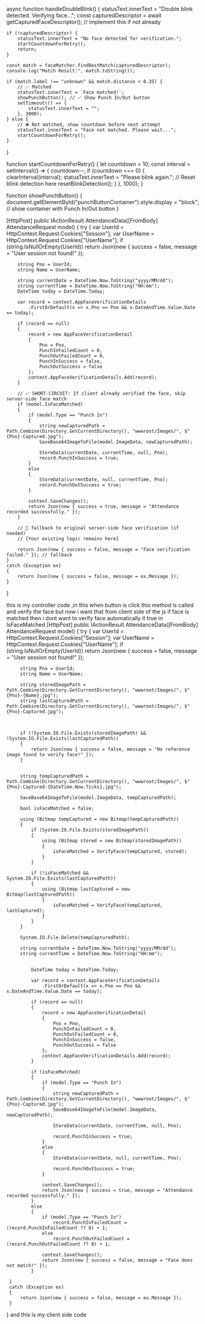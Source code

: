 async function handleDoubleBlink() {
    statusText.innerText = "Double blink detected. Verifying face...";
    const capturedDescriptor = await getCapturedFaceDescriptor(); // implement this if not already

    if (!capturedDescriptor) {
        statusText.innerText = "No face detected for verification.";
        startCountdownForRetry();
        return;
    }

    const match = faceMatcher.findBestMatch(capturedDescriptor);
    console.log("Match Result:", match.toString());

    if (match.label !== "unknown" && match.distance < 0.35) {
        // ✅ Matched
        statusText.innerText = `Face matched!`;
        showPunchButton(); // ✅ Show Punch In/Out button
        setTimeout(() => {
            statusText.innerText = "";
        }, 3000);
    } else {
        // ❌ Not matched, show countdown before next attempt
        statusText.innerText = "Face not matched. Please wait...";
        startCountdownForRetry();
    }
}

function startCountdownForRetry() {
    let countdown = 10;
    const interval = setInterval(() => {
        countdown--;
        if (countdown === 0) {
            clearInterval(interval);
            statusText.innerText = "Please blink again.";
            // Reset blink detection here
            resetBlinkDetection();
        }
    }, 1000);
}

function showPunchButton() {
    document.getElementById("punchButtonContainer").style.display = "block"; // show container with Punch In/Out button
}





[HttpPost]
public IActionResult AttendanceData([FromBody] AttendanceRequest model)
{
    try
    {
        var UserId = HttpContext.Request.Cookies["Session"];
        var UserName = HttpContext.Request.Cookies["UserName"];
        if (string.IsNullOrEmpty(UserId))
            return Json(new { success = false, message = "User session not found!" });

        string Pno = UserId;
        string Name = UserName;

        string currentDate = DateTime.Now.ToString("yyyy/MM/dd");
        string currentTime = DateTime.Now.ToString("HH:mm");
        DateTime today = DateTime.Today;

        var record = context.AppFaceVerificationDetails
            .FirstOrDefault(x => x.Pno == Pno && x.DateAndTime.Value.Date == today);

        if (record == null)
        {
            record = new AppFaceVerificationDetail
            {
                Pno = Pno,
                PunchInFailedCount = 0,
                PunchOutFailedCount = 0,
                PunchInSuccess = false,
                PunchOutSuccess = false
            };
            context.AppFaceVerificationDetails.Add(record);
        }

        // ✅ SHORT-CIRCUIT: If client already verified the face, skip server-side face match
        if (model.IsFaceMatched)
        {
            if (model.Type == "Punch In")
            {
                string newCapturedPath = Path.Combine(Directory.GetCurrentDirectory(), "wwwroot/Images/", $"{Pno}-Captured.jpg");
                SaveBase64ImageToFile(model.ImageData, newCapturedPath);

                StoreData(currentDate, currentTime, null, Pno);
                record.PunchInSuccess = true;
            }
            else
            {
                StoreData(currentDate, null, currentTime, Pno);
                record.PunchOutSuccess = true;
            }

            context.SaveChanges();
            return Json(new { success = true, message = "Attendance recorded successfully." });
        }

        // 🔁 fallback to original server-side face verification (if needed)
        // [Your existing logic remains here]

        return Json(new { success = false, message = "Face verification failed." }); // fallback
    }
    catch (Exception ex)
    {
        return Json(new { success = false, message = ex.Message });
    }
}






this is my controller code ,in this when button is click this method is called and verify the face but now i want that from client side of the js if face is matched then i dont want to verify face automatically it true in IsFaceMatched
 [HttpPost]
 public IActionResult AttendanceData([FromBody] AttendanceRequest model)
 {
     try
     {
         var UserId = HttpContext.Request.Cookies["Session"];
         var UserName = HttpContext.Request.Cookies["UserName"];
         if (string.IsNullOrEmpty(UserId))
             return Json(new { success = false, message = "User session not found!" });

         


         string Pno = UserId;
         string Name = UserName;

         string storedImagePath = Path.Combine(Directory.GetCurrentDirectory(), "wwwroot/Images/", $"{Pno}-{Name}.jpg");
         string lastCapturedPath = Path.Combine(Directory.GetCurrentDirectory(), "wwwroot/Images/", $"{Pno}-Captured.jpg");

        

         if (!System.IO.File.Exists(storedImagePath) && !System.IO.File.Exists(lastCapturedPath))
         {
             return Json(new { success = false, message = "No reference image found to verify face!" });
         }

        
         string tempCapturedPath = Path.Combine(Directory.GetCurrentDirectory(), "wwwroot/Images/", $"{Pno}-Captured-{DateTime.Now.Ticks}.jpg");

         SaveBase64ImageToFile(model.ImageData, tempCapturedPath);

         bool isFaceMatched = false;

         using (Bitmap tempCaptured = new Bitmap(tempCapturedPath))
         {
             if (System.IO.File.Exists(storedImagePath))
             {
                 using (Bitmap stored = new Bitmap(storedImagePath))
                 {
                     isFaceMatched = VerifyFace(tempCaptured, stored);
                 }
             }

             if (!isFaceMatched && System.IO.File.Exists(lastCapturedPath))
             {
                 using (Bitmap lastCaptured = new Bitmap(lastCapturedPath))
                 {
                     isFaceMatched = VerifyFace(tempCaptured, lastCaptured);
                 }
             }
         }

         System.IO.File.Delete(tempCapturedPath);

         string currentDate = DateTime.Now.ToString("yyyy/MM/dd");
         string currentTime = DateTime.Now.ToString("HH:mm");

        
             DateTime today = DateTime.Today;

             var record = context.AppFaceVerificationDetails
                 .FirstOrDefault(x => x.Pno == Pno && x.DateAndTime.Value.Date == today);

             if (record == null)
             {
                 record = new AppFaceVerificationDetail
                 {
                     Pno = Pno,
                     PunchInFailedCount = 0,
                     PunchOutFailedCount = 0,
                     PunchInSuccess = false,
                     PunchOutSuccess = false
                 };
                 context.AppFaceVerificationDetails.Add(record);
             }

             if (isFaceMatched)
             {
                 if (model.Type == "Punch In")
                 {
                     string newCapturedPath = Path.Combine(Directory.GetCurrentDirectory(), "wwwroot/Images/", $"{Pno}-Captured.jpg");
                     SaveBase64ImageToFile(model.ImageData, newCapturedPath);

                     StoreData(currentDate, currentTime, null, Pno);

                     record.PunchInSuccess = true;
                 }
                 else
                 {
                     StoreData(currentDate, null, currentTime, Pno);

                     record.PunchOutSuccess = true;
                 }

                 context.SaveChanges();
                 return Json(new { success = true, message = "Attendance recorded successfully." });
             }
             else
             {
                 if (model.Type == "Punch In")
                     record.PunchInFailedCount = (record.PunchInFailedCount ?? 0) + 1;
                 else
                     record.PunchOutFailedCount = (record.PunchOutFailedCount ?? 0) + 1;

                 context.SaveChanges();
                 return Json(new { success = false, message = "Face does not match!" });
             }
         
     }
     catch (Exception ex)
     {
         return Json(new { success = false, message = ex.Message });
     }
 }
and this is my client side code
<script>
    window.addEventListener("DOMContentLoaded", async () => {
        const video = document.getElementById("video");
        const canvas = document.getElementById("canvas");
        const capturedImage = document.getElementById("capturedImage");
        const EntryTypeInput = document.getElementById("EntryType");
        const statusText = document.getElementById("statusText");
        const videoContainer = document.getElementById("videoContainer");
        const punchInButton = document.getElementById("PunchIn");
        const punchOutButton = document.getElementById("PunchOut");

        if (punchInButton) punchInButton.style.display = "none";
        if (punchOutButton) punchOutButton.style.display = "none";

        const EAR_THRESHOLD = 0.27;
        const DOUBLE_BLINK_WINDOW = 2000;
        const ALLOW_SUBMIT_DURATION = 10000;

        let blinked = false;
let blinkCount = 0;
let eyeClosed = false;
let blinkStartTime = null;
let blinkValidUntil = null;


        const detectorOptions = new faceapi.TinyFaceDetectorOptions({ inputSize: 320, scoreThreshold: 0.5 });

        await Promise.all([
            faceapi.nets.tinyFaceDetector.loadFromUri('/AS/faceApi'),
            faceapi.nets.faceLandmark68Net.loadFromUri('/AS/faceApi'),
            faceapi.nets.faceRecognitionNet.loadFromUri('/AS/faceApi')
        ]);

        console.log("Models loaded");
       const safeUserName = userName.replace(/\s+/g, "%20"); 

       console.log("Safe user name:"+safeUserName);

       const descriptors = [
    await loadStoredFaceDescriptor(`/AS/Images/${userId}-Captured.jpg`),
    await loadStoredFaceDescriptor(`/AS/Images/${userId}-${safeUserName}.jpg`)
].filter(d => d !== null);

const faceMatcher = new faceapi.FaceMatcher([
    new faceapi.LabeledFaceDescriptors(userId, descriptors)
], 0.35); 


        startVideo();

        function startVideo() {
            navigator.mediaDevices.getUserMedia({
                video: { facingMode: "user", width: { ideal: 640 }, height: { ideal: 480 } }
            })
                .then(stream => {
                    video.srcObject = stream;
                    video.play();
                    video.addEventListener("loadeddata", () => {
                        const checkReady = setInterval(() => {
                            if (video.videoWidth > 0 && video.videoHeight > 0) {
                                clearInterval(checkReady);
                                detectBlink();
                            }
                        }, 100);
                    });
                })
                .catch(console.error);
        }

        function getEAR(eye) {
            const a = distance(eye[1], eye[5]);
            const b = distance(eye[2], eye[4]);
            const c = distance(eye[0], eye[3]);
            return (a + b) / (2.0 * c);
        }

        function distance(p1, p2) {
            return Math.hypot(p1.x - p2.x, p1.y - p2.y);
        }

        function getFaceAngleDegrees(leftEye, rightEye) {
            const dx = rightEye[0].x - leftEye[0].x;
            const dy = rightEye[0].y - leftEye[0].y;
            return Math.atan2(dy, dx) * (180 / Math.PI);
        }

        function isFaceCentered(box, tolerance = 0.25) {
            const centerX = video.videoWidth / 2;
            const centerY = video.videoHeight / 2;
            const faceCenterX = box.x + box.width / 2;
            const faceCenterY = box.y + box.height / 2;
            const offsetX = Math.abs(faceCenterX - centerX) / video.videoWidth;
            const offsetY = Math.abs(faceCenterY - centerY) / video.videoHeight;
            return offsetX < tolerance && offsetY < tolerance;
        }

        function isHeadUpright(landmarks, maxTilt = 0.08) {
            const nose = landmarks.getNose();
            const chin = landmarks.positions[8];
            const leftEye = landmarks.getLeftEye();
            const rightEye = landmarks.getRightEye();
            const eyeAvgY = (leftEye[1].y + rightEye[1].y) / 2;
            const noseBaseY = nose[nose.length - 1].y;
            const chinY = chin.y;
            const upperPart = noseBaseY - eyeAvgY;
            const lowerPart = chinY - noseBaseY;
            const ratio = upperPart / lowerPart;
            return ratio > maxTilt && ratio < (1 - maxTilt);
        }

        function isFaceTooSmall(box, minHeightRatio = 0.35) {
            return (box.height / video.videoHeight) < minHeightRatio;
        }

       async function detectBlink() {
    const detection = await faceapi.detectSingleFace(video, detectorOptions).withFaceLandmarks();

    if (detection) {
        const box = detection.detection.box;

        if (isFaceTooSmall(box)) {
            statusText.textContent = "Move closer to the camera";
            videoContainer.style.borderColor = "orange";
            resetBlink();
            requestAnimationFrame(detectBlink);
            return;
        }

        if (!isFaceCentered(box)) {
            statusText.textContent = "Align your face in center";
            videoContainer.style.borderColor = "orange";
            resetBlink();
            requestAnimationFrame(detectBlink);
            return;
        }

        const landmarks = detection.landmarks;
        const leftEye = landmarks.getLeftEye();
        const rightEye = landmarks.getRightEye();
        const angle = getFaceAngleDegrees(leftEye, rightEye);

        if (Math.abs(angle) > 10) {
            statusText.textContent = "Keep your head straight";
            videoContainer.style.borderColor = "orange";
            resetBlink();
            requestAnimationFrame(detectBlink);
            return;
        }

        if (!isHeadUpright(landmarks)) {
            statusText.textContent = "Keep your head upright";
            videoContainer.style.borderColor = "orange";
            resetBlink();
            requestAnimationFrame(detectBlink);
            return;
        }

        const avgEAR = (getEAR(leftEye) + getEAR(rightEye)) / 2.0;

        if (avgEAR < EAR_THRESHOLD) {
            if (!eyeClosed) {
                eyeClosed = true;
                blinkCount++;

                if (blinkCount === 1) blinkStartTime = Date.now();

                if (blinkCount === 2 && Date.now() - blinkStartTime <= DOUBLE_BLINK_WINDOW) {
                    blinked = true;
                    blinkCount = 0;
                    eyeClosed = false;

                    showGreenBorder();
                    statusText.textContent = ""; 
                    captureImage();
                    startCountdown(); 
                    return;
                }

                if (blinkCount > 2 || Date.now() - blinkStartTime > DOUBLE_BLINK_WINDOW) {
                    resetBlink();
                }
            }
        } else {
            eyeClosed = false;
        }

        if (!blinked) {
            statusText.textContent = "Please double blink";
            videoContainer.style.borderColor = "red";
        }
    } else {
        statusText.textContent = "No face detected";
        videoContainer.style.borderColor = "gray";
        resetBlink();
    }

    requestAnimationFrame(detectBlink);
}

        function resetBlink() {
    blinkCount = 0;
    eyeClosed = false;
    blinked = false;
    blinkStartTime = null;
    blinkValidUntil = null;
}


        function showGreenBorder() {
    videoContainer.style.borderColor = "green";
    setTimeout(() => {
        videoContainer.style.borderColor = "gray";
    }, 5000);
}


     async function captureImage() {
    const canvas = faceapi.createCanvasFromMedia(video);
    const context = canvas.getContext('2d');
    canvas.width = video.videoWidth;
    canvas.height = video.videoHeight;
    context.drawImage(video, 0, 0, canvas.width, canvas.height);

    const captured = await faceapi.detectSingleFace(canvas, detectorOptions).withFaceLandmarks().withFaceDescriptor();

    if (!captured) {
        alert("Face not detected in captured image");
        return;
    }

    const stored = await loadStoredFaceDescriptor(`/AS/Images/${userId}-${userName}.jpg`);

    if (!stored) {
        alert("Stored image not found or face not detected in it");
        return;
    }

    const faceMatcher = new faceapi.FaceMatcher([new faceapi.LabeledFaceDescriptors(userId, [stored])], 0.35);
    const match = faceMatcher.findBestMatch(captured.descriptor);

    if (match.label === userId) {
        statusText.textContent = `${userName} matched ✅`;
        videoContainer.style.borderColor = "green";
        setTimeout(() => {
            statusText.textContent = "";
            videoContainer.style.borderColor = "gray";
        }, 2000); 
    } else {
        statusText.textContent = "Face not matched ❌";
        videoContainer.style.borderColor = "red";
        setTimeout(() => {
            statusText.textContent = "";
            videoContainer.style.borderColor = "gray";
        }, 2000);
    }
}


        function startCountdown() {
    blinkValidUntil = Date.now() + 10000; 
    setTimeout(() => {
        statusText.textContent = "Please double blink";
        videoContainer.style.borderColor = "red";
        resetBlink();
        detectBlink(); 
    }, 10000);
}


        async function loadStoredFaceDescriptor(imagePath) {
    try {
        const img = await faceapi.fetchImage(imagePath);
        const detection = await faceapi
            .detectSingleFace(img, detectorOptions)
            .withFaceLandmarks()
            .withFaceDescriptor();

        return detection ? detection.descriptor : null;
    } catch (err) {
        console.warn("Failed to load image: " + imagePath, err);
        return null;
    }
}



        async function recognizeFace() {
    const detection = await faceapi
        .detectSingleFace(canvas, detectorOptions)
        .withFaceLandmarks()
        .withFaceDescriptor();

    if (!detection) {
        return { matched: false, message: "Face not detected in captured image." };
    }

    const bestMatch = faceMatcher.findBestMatch(detection.descriptor);

    if (bestMatch.distance > 0.4 || bestMatch.label === "unknown") {
        return {
            matched: false,
            label: "unknown",
            distance: bestMatch.distance,
            message: "Not matched or distance too high"
        };
    }

    return {
        matched: true,
        label: bestMatch.label,
        distance: bestMatch.distance,
        message: `Matched with ${bestMatch.label}`
    };
}

        window.captureImageAndSubmit = async function (entryType) {
            if (!blinked || Date.now() > blinkValidUntil) {
                videoContainer.style.borderColor = "red";
                statusText.textContent = "Double blink required before submitting";
                Swal.fire({
                    title: "Liveness Check Failed",
                    text: "Please double blink first.",
                    icon: "warning"
                });
                return;
            }

            blinked = false;
            clearInterval(blinkCountdownInterval);
            statusText.textContent = "";
            videoContainer.style.borderColor = "transparent";
            EntryTypeInput.value = entryType;
            const imageData = capturedImage.src;

            Swal.fire({
                title: "Verifying Face...",
                allowOutsideClick: false,
                showConfirmButton: false,
                didOpen: () => Swal.showLoading()
            });

            const result = await recognizeFace();

            if (!result.matched) {
                Swal.fire({
                    title: "Face Not Recognized",
                    text: result.message,
                    icon: "error"
                });
                return;
            }

            // Face matched, send to backend
            fetch("/AS/Geo/AttendanceData", {
                method: "POST",
                headers: { "Content-Type": "application/json" },
                body: JSON.stringify({ Type: entryType, ImageData: imageData })
            })
                .then(res => res.json())
                .then(data => {
                    const now = new Date().toLocaleString();
                    if (data.success) {
                        Swal.fire({
                            title: "Face Matched!",
                            text: `Attendance Recorded.\nDate & Time: ${now}`,
                            icon: "success",
                            timer: 3000,
                            showConfirmButton: false
                        }).then(() => location.reload());
                    } else {
                        Swal.fire({
                            title: "Face Recognized, But Error!",
                            text: `Server didn't accept attendance.\nDate & Time: ${now}`,
                            icon: "error"
                        });
                    }
                })
                .catch(error => {
                    console.error("Error:", error);
                    Swal.fire("Error!", "An error occurred while processing your request.", "error");
                });
        };
    });
</script>

